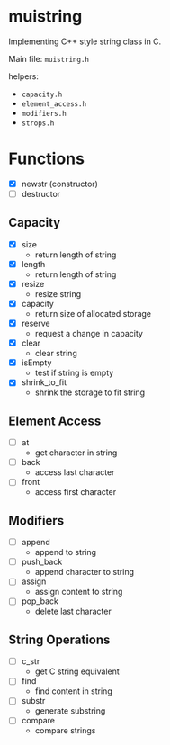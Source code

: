 # muistring
Implementing C++ style string class in C.

Main file: `muistring.h`

helpers: 
 - `capacity.h`
 - `element_access.h`
 - `modifiers.h`
 - `strops.h`

# Functions
- [x] newstr (constructor)
- [ ] destructor

## Capacity 
- [x] size
  + return length of string
- [x] length
  + return length of string
- [x] resize
  + resize string
- [x] capacity
  + return size of allocated storage
- [x] reserve
  + request a change in capacity
- [x] clear
  + clear string
- [x] isEmpty
  + test if string is empty
- [x] shrink_to_fit
  + shrink the storage to fit string

## Element Access
- [ ] at
  + get character in string
- [ ] back
  + access last character
- [ ] front
  + access first character

## Modifiers
- [ ] append
  + append to string
- [ ] push_back
  + append character to string
- [ ] assign
  + assign content to string
- [ ] pop_back
  + delete last character

## String Operations
- [ ] c_str
  + get C string equivalent
- [ ] find
  + find content in string
- [ ] substr
  + generate substring
- [ ] compare
  + compare strings
